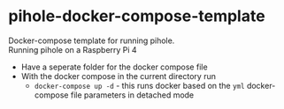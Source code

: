 # pihole-docker-compose-template

Docker-compose template for running pihole.  
Running pihole on a Raspberry Pi 4
- Have a seperate folder for the docker compose file 
- With the docker compose in the current directory run 
    - `docker-compose up -d` - this runs docker based on the `yml` docker-compose file parameters in detached mode 

